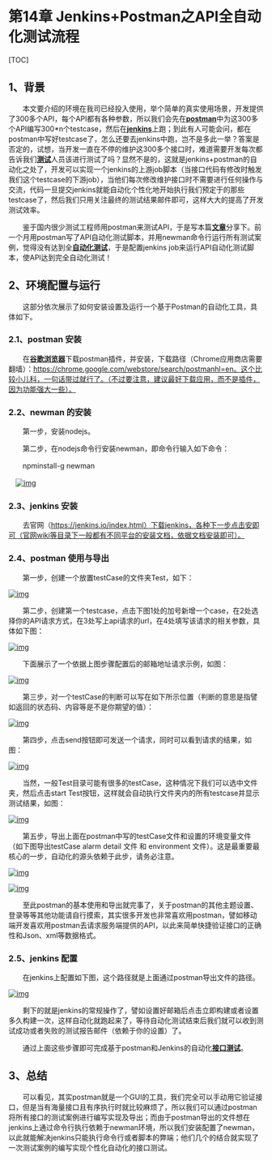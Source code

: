 # 第14章 Jenkins+Postman之API全自动化测试流程

[TOC]

## 1、背景

　　本文要介绍的环境在我司已经投入使用，举个简单的真实使用场景，开发提供了300多个API，每个API都有各种参数，所以我们会先在[**postman**](javascript:;)中为这300多个API编写300*n个testcase，然后在[**jenkins**](javascript:;)上跑；到此有人可能会问，都在postman中写好testcase了，怎么还要去jenkins中跑，岂不是多此一举？答案是否定的，试想，当开发一直在不停的维护这300多个接口时，难道需要开发每次都告诉我们[**测试**](javascript:;)人员该进行测试了吗？显然不是的，这就是jenkins+postman的自动化之处了，开发可以实现一个jenkins的上游job脚本（当接口代码有修改时触发我们这个testcase的下游job），当他们每次修改维护接口时不需要进行任何操作与交流，代码一旦提交jenkins就能自动化个性化地开始执行我们预定于的那些testcase了，然后我们只用关注最终的测试结果邮件即可，这样大大的提高了开发测试效率。

　　鉴于国内很少测试工程师用postman来测试API，于是写本篇[**文章**](javascript:;)分享下。前一个月用postman写了API自动化测试脚本，并用newman命令行运行所有测试案例，觉得没有达到全[**自动化测试**](javascript:;)，于是配置jenkins job来运行API自动化测试脚本，使API达到完全自动化测试！

## 2、环境配置与运行

　　这部分依次展示了如何安装设置及运行一个基于Postman的自动化工具，具体如下。

### **2.1、postman 安装**

　　在[**谷歌**](javascript:;)[**浏览器**](javascript:;)下载postman插件，并安装，下载路径（Chrome应用商店需要翻墙）：https://chrome.google.com/webstore/search/postmanhl=en。这个比较小儿科，一句话带过就行了。（不过要注意，建议最好下载应用，而不是插件，因为功能强大一些）。

### 2.2、newman 的安装

　　第一步，安装nodejs。

　　第二步，在nodejs命令行安装newman，即命令行输入如下命令：

　　npminstall-g newman

　[![img](http://www.51testing.com/attachments/2018/03/14982672_201803071451431FOoY.png)](http://www.51testing.com/batch.download.php?aid=83844)

### 2.3、jenkins 安装

　　去官网（https://jenkins.io/index.html）下载jenkins，各种下一步点击安即可（官网wiki等目录下一般都有不同平台的安装文档，依据文档安装即可）。

### 2.4、postman 使用与导出

　　第一步，创建一个放置testCase的文件夹Test，如下：

[![img](http://www.51testing.com/attachments/2018/03/14982672_201803071451432nbSf.png)](http://www.51testing.com/batch.download.php?aid=83845)

　　第二步，创建第一个testcase，点击下图1处的加号新增一个case，在2处选择你的API请求方式，在3处写上api请求的url，在4处填写该请求的相关参数，具体如下图：

[![img](http://www.51testing.com/attachments/2018/03/14982672_201803071451433bjjn.png)](http://www.51testing.com/batch.download.php?aid=83846)

　　下面展示了一个依据上图步骤配置后的邮箱地址请求示例，如图：

[![img](http://www.51testing.com/attachments/2018/03/14982672_201803071451434M1qy.png)](http://www.51testing.com/batch.download.php?aid=83847)

　　第三步，对一个testCase的判断可以写在如下所示位置（判断的意思是指譬如返回的状态码、内容等是不是你期望的值）：

[![img](http://www.51testing.com/attachments/2018/03/14982672_201803071451435jtSt.png)](http://www.51testing.com/batch.download.php?aid=83848)

　　第四步，点击send按钮即可发送一个请求，同时可以看到请求的结果，如图：

[![img](http://www.51testing.com/attachments/2018/03/14982672_201803071451436VroC.png)](http://www.51testing.com/batch.download.php?aid=83849)

　　当然，一般Test目录可能有很多的testCase，这种情况下我们可以选中文件夹，然后点击start Test按钮，这样就会自动执行文件夹内的所有testcase并显示测试结果，如图：

[![img](http://www.51testing.com/attachments/2018/03/14982672_201803071451437p9Rb.png)](http://www.51testing.com/batch.download.php?aid=83850)

　　第五步，导出上面在postman中写的testCase文件和设置的环境变量文件（如下图导出testCase alarm detail 文件 和 environment 文件）。这是最重要最核心的一步，自动化的源头依赖于此步，请务必注意。

[![img](http://www.51testing.com/attachments/2018/03/14982672_201803071451438tilj.png)](http://www.51testing.com/batch.download.php?aid=83851)

[![img](http://www.51testing.com/attachments/2018/03/14982672_201803071455051h78o.png)](http://www.51testing.com/batch.download.php?aid=83853)

　　至此postman的基本使用和导出就完事了，关于postman的其他主题设置、登录等等其他功能请自行摸索，其实很多开发也非常喜欢用postman，譬如移动端开发喜欢用postman去请求服务端提供的API，以此来简单快捷验证接口的正确性和Json、xml等数据格式。

### 2.5、jenkins 配置

　　在jenkins上配置如下图，这个路径就是上面通过postman导出文件的路径。

[![img](http://www.51testing.com/attachments/2018/03/14982672_201803071451439VlhN.png)](http://www.51testing.com/batch.download.php?aid=83852)

　　剩下的就是jenkins的常规操作了，譬如设置好邮箱后点击立即构建或者设置多久构建一次，这样自动化就跑起来了，等待自动化测试结束后我们就可以收到测试成功或者失败的测试报告邮件（依赖于你的设置）了。

　　通过上面这些步骤即可完成基于postman和Jenkins的自动化[**接口测试**](javascript:;)。

## 3、总结

　　可以看见，其实postman就是一个GUI的工具，我们完全可以手动用它验证接口，但是当有海量接口且有序执行时就比较麻烦了，所以我们可以通过postman将所有接口的测试案例进行编写实现及导出；而由于postman导出的文件想在jenkins上通过命令行执行依赖于newman环境，所以我们安装配置了newman，以此就能解决jenkins只能执行命令行或者脚本的弊端；他们几个的结合就实现了一次测试案例的编写实现个性化自动化的接口测试。